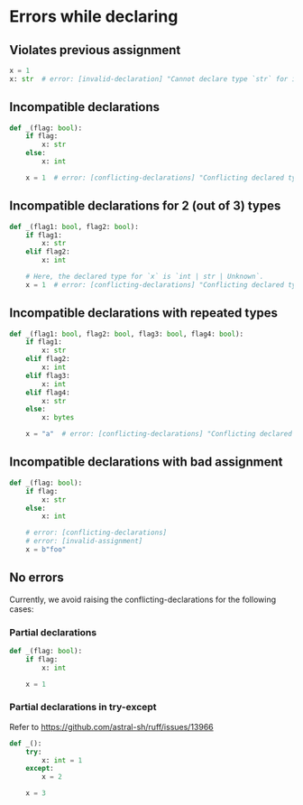 # Errors while declaring

## Violates previous assignment

```py
x = 1
x: str  # error: [invalid-declaration] "Cannot declare type `str` for inferred type `Literal[1]`"
```

## Incompatible declarations

```py
def _(flag: bool):
    if flag:
        x: str
    else:
        x: int

    x = 1  # error: [conflicting-declarations] "Conflicting declared types for `x`: str, int"
```

## Incompatible declarations for 2 (out of 3) types

```py
def _(flag1: bool, flag2: bool):
    if flag1:
        x: str
    elif flag2:
        x: int

    # Here, the declared type for `x` is `int | str | Unknown`.
    x = 1  # error: [conflicting-declarations] "Conflicting declared types for `x`: str, int"
```

## Incompatible declarations with repeated types

```py
def _(flag1: bool, flag2: bool, flag3: bool, flag4: bool):
    if flag1:
        x: str
    elif flag2:
        x: int
    elif flag3:
        x: int
    elif flag4:
        x: str
    else:
        x: bytes

    x = "a"  # error: [conflicting-declarations] "Conflicting declared types for `x`: str, int, bytes"
```

## Incompatible declarations with bad assignment

```py
def _(flag: bool):
    if flag:
        x: str
    else:
        x: int

    # error: [conflicting-declarations]
    # error: [invalid-assignment]
    x = b"foo"
```

## No errors

Currently, we avoid raising the conflicting-declarations for the following cases:

### Partial declarations

```py
def _(flag: bool):
    if flag:
        x: int

    x = 1
```

### Partial declarations in try-except

Refer to <https://github.com/astral-sh/ruff/issues/13966>

```py
def _():
    try:
        x: int = 1
    except:
        x = 2

    x = 3
```
